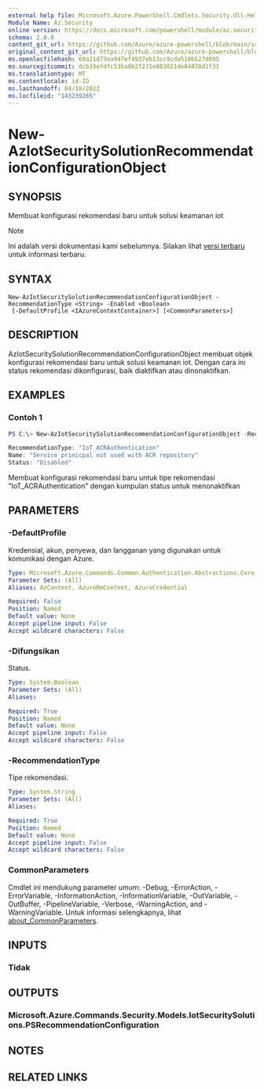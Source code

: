 ```yaml
---
external help file: Microsoft.Azure.PowerShell.Cmdlets.Security.dll-Help.xml
Module Name: Az.Security
online version: https://docs.microsoft.com/powershell/module/az.security/New-AzIotSecuritySolutionRecommendationConfigurationObject
schema: 2.0.0
content_git_url: https://github.com/Azure/azure-powershell/blob/main/src/Security/Security/help/New-AzIotSecuritySolutionRecommendationConfigurationObject.md
original_content_git_url: https://github.com/Azure/azure-powershell/blob/main/src/Security/Security/help/New-AzIotSecuritySolutionRecommendationConfigurationObject.md
ms.openlocfilehash: 69a21d73ea947ef4937eb13cc9cda510b527d095
ms.sourcegitcommit: dcb33efdfc53ba0b2f271e883021de84878d1f31
ms.translationtype: MT
ms.contentlocale: id-ID
ms.lasthandoff: 04/18/2022
ms.locfileid: "143239265"
---
```

# New-AzIotSecuritySolutionRecommendationConfigurationObject

## SYNOPSIS
Membuat konfigurasi rekomendasi baru untuk solusi keamanan iot

> [!NOTE]
>Ini adalah versi dokumentasi kami sebelumnya. Silakan lihat [versi terbaru](/powershell/module/az.security/new-aziotsecuritysolutionrecommendationconfigurationobject) untuk informasi terbaru.

## SYNTAX

```
New-AzIotSecuritySolutionRecommendationConfigurationObject -RecommendationType <String> -Enabled <Boolean>
 [-DefaultProfile <IAzureContextContainer>] [<CommonParameters>]
```

## DESCRIPTION
AzIotSecuritySolutionRecommendationConfigurationObject membuat objek konfigurasi rekomendasi baru untuk solusi keamanan iot.
Dengan cara ini status rekomendasi dikonfigurasi, baik diaktifkan atau dinonaktifkan.

## EXAMPLES

### Contoh 1
```powershell
PS C:\> New-AzIotSecuritySolutionRecommendationConfigurationObject -RecommendationType "IoT_ACRAuthentication" -Enabled $false

RecommendationType: "IoT_ACRAuthentication"
Name: "Service prinicpal not used with ACR repository"
Status: "Disabled"
```

Membuat konfigurasi rekomendasi baru untuk tipe rekomendasi "IoT_ACRAuthentication" dengan kumpulan status untuk menonaktifkan

## PARAMETERS

### -DefaultProfile
Kredensial, akun, penyewa, dan langganan yang digunakan untuk komunikasi dengan Azure.

```yaml
Type: Microsoft.Azure.Commands.Common.Authentication.Abstractions.Core.IAzureContextContainer
Parameter Sets: (All)
Aliases: AzContext, AzureRmContext, AzureCredential

Required: False
Position: Named
Default value: None
Accept pipeline input: False
Accept wildcard characters: False
```

### -Difungsikan
Status.

```yaml
Type: System.Boolean
Parameter Sets: (All)
Aliases:

Required: True
Position: Named
Default value: None
Accept pipeline input: False
Accept wildcard characters: False
```

### -RecommendationType
Tipe rekomendasi.

```yaml
Type: System.String
Parameter Sets: (All)
Aliases:

Required: True
Position: Named
Default value: None
Accept pipeline input: False
Accept wildcard characters: False
```

### CommonParameters
Cmdlet ini mendukung parameter umum: -Debug, -ErrorAction, -ErrorVariable, -InformationAction, -InformationVariable, -OutVariable, -OutBuffer, -PipelineVariable, -Verbose, -WarningAction, and -WarningVariable. Untuk informasi selengkapnya, lihat [about_CommonParameters](http://go.microsoft.com/fwlink/?LinkID=113216).

## INPUTS

### Tidak

## OUTPUTS

### Microsoft.Azure.Commands.Security.Models.IotSecuritySolutions.PSRecommendationConfiguration

## NOTES

## RELATED LINKS
